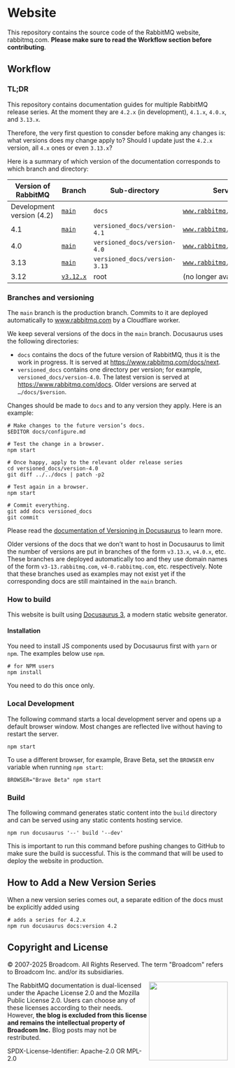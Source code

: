 # Website

This repository contains the source code of the RabbitMQ website, rabbitmq.com.
**Please make sure to read the Workflow section before contributing**.

## Workflow

### TL;DR

This repository contains documentation guides for multiple RabbitMQ release series.
At the moment they are `4.2.x` (in development), `4.1.x`, `4.0.x`, and `3.13.x`.

Therefore, the very first question to consder before making any changes is:
what versions does my change apply to? Should I update just the `4.2.x` version,
all `4.x` ones or even `3.13.x`?

Here is a summary of which version of the documentation corresponds to which
branch and directory:

| Version of RabbitMQ | Branch | Sub-directory | Served at |
|---------------------|--------|---------------|-----------|
| Development version (4.2) | [`main`](https://github.com/rabbitmq/rabbitmq-website/tree/main) | `docs` | [`www.rabbitmq.com/docs/next`](https://www.rabbitmq.com/docs/next) |
| 4.1 | [`main`](https://github.com/rabbitmq/rabbitmq-website/tree/main) | `versioned_docs/version-4.1` | [`www.rabbitmq.com/docs`](https://www.rabbitmq.com/docs) |
| 4.0 | [`main`](https://github.com/rabbitmq/rabbitmq-website/tree/main) | `versioned_docs/version-4.0` | [`www.rabbitmq.com/docs`](https://www.rabbitmq.com/docs/4.0) |
| 3.13 | [`main`](https://github.com/rabbitmq/rabbitmq-website/tree/main) | `versioned_docs/version-3.13` | [`www.rabbitmq.com/docs/3.13`](https://www.rabbitmq.com/docs/3.13) |
| 3.12 | [`v3.12.x`](https://github.com/rabbitmq/rabbitmq-website/tree/v3.12.x) | root | (no longer available) |

### Branches and versioning

The `main` branch is the production branch. Commits to it are deployed
automatically to www.rabbitmq.com by a Cloudflare worker.

We keep several versions of the docs in the `main` branch. Docusaurus uses the
following directories:

* `docs` contains the docs of the future version of RabbitMQ, thus it is the
  work in progress. It is served at https://www.rabbitmq.com/docs/next.
* `versioned_docs` contains one directory per version; for example,
  `versioned_docs/version-4.0`. The latest version is served at
  https://www.rabbitmq.com/docs. Older versions are served at
  `…/docs/$version`.

Changes should be made to `docs` and to any version they apply. Here is an
example:

```
# Make changes to the future version’s docs.
$EDITOR docs/configure.md

# Test the change in a browser.
npm start

# Once happy, apply to the relevant older release series
cd versioned_docs/version-4.0
git diff ../../docs | patch -p2

# Test again in a browser.
npm start

# Commit everything.
git add docs versioned_docs
git commit
```

Please read the [documentation of Versioning in Docusaurus](https://docusaurus.io/docs/versioning) to learn more.

Older versions of the docs that we don’t want to host in Docusaurus to limit
the number of versions are put in branches of the form `v3.13.x`, `v4.0.x`,
etc. These branches are deployed automatically too and they use domain names of
the form `v3-13.rabbitmq.com`, `v4-0.rabbitmq.com`, etc. respectively. Note
that these branches used as examples may not exist yet if the corresponding
docs are still maintained in the `main` branch.

### How to build

This website is built using [Docusaurus 3](https://docusaurus.io/), a modern
static website generator.

#### Installation

You need to install JS components used by Docusaurus first with `yarn` or `npm`.
The examples below use `npm`.

``` shell
# for NPM users
npm install
```

You need to do this once only.

### Local Development

The following command starts a local development server and opens up a default browser
window. Most changes are reflected live without having to restart the server.

``` shell
npm start
```

To use a different browser, for example, Brave Beta, set the `BROWSER` env variable
when running `npm start`:

``` shell
BROWSER="Brave Beta" npm start
```

### Build

The following command generates static content into the `build` directory and
can be served using any static contents hosting service.

``` shell
npm run docusaurus '--' build '--dev'
```

This is important to run this command before pushing changes to GitHub to make
sure the build is successful. This is the command that will be used to deploy
the website in production.

## How to Add a New Version Series

When a new version series comes out, a separate edition of the docs must
be explicitly added using

```shell
# adds a series for 4.2.x
npm run docusaurus docs:version 4.2
```


## Copyright and License

© 2007-2025 Broadcom. All Rights Reserved. The term "Broadcom" refers to
Broadcom Inc. and/or its subsidiaries.

<img align="right" width="180" src="http://mirrors.creativecommons.org/presskit/buttons/88x31/svg/by-nc-nd.eu.svg">

The RabbitMQ documentation is dual-licensed under the Apache License 2.0 and
the Mozilla Public License 2.0. Users can choose any of these licenses
according to their needs. However, **the blog is excluded from this license and
remains the intellectual property of Broadcom Inc.** Blog posts may not be
restributed.

SPDX-License-Identifier: Apache-2.0 OR MPL-2.0
